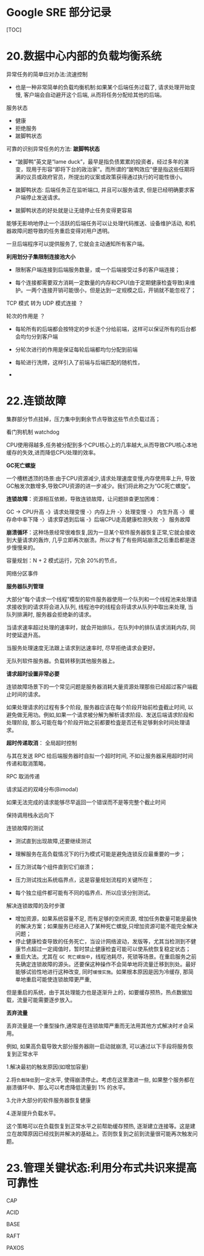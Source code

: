 

# Google SRE 部分记录

[TOC]





# 20.数据中心内部的负载均衡系统



异常任务的简单应对办法:流速控制

- 也是一种非常简单的负载均衡机制:如果某个后端任务过载了, 请求处理开始变慢, 客户端会自动避开这个后端, 从而将任务分配给其他的后端。



服务状态

- 健康
- 拒绝服务
- 跛脚鸭状态

可靠的识别异常任务的方法: **跛脚鸭状态**

- “跛脚鸭”英文是“lame duck”，最早是指负债累累的投资者，经过多年的演变，现用于形容“即将下台的政治家”。而所谓的“跛鸭效应”便是指这些任期将满的议员或政府官员，所提出的议案或政策获得通过执行的可能性很小。

- 跛脚鸭状态: 后端任务正在监听端口, 并且可以服务请求, 但是已经明确要求客户端停止发送请求。

- 跛脚鸭状态的好处就是让无缝停止任务变得更容易

能够无影响地停止一个活跃的后端任务可以让处理代码推送、设备维护活动, 和机器故障问题导致的任务重启变得对用户透明。

一旦后端程序可以提供服务了, 它就会主动通知所有客户端。



**利用划分子集限制连接池大小**

- 限制客户端连接到后端服务数量，或一个后端接受过多的客户端连接；

- 每个连接都需要双方消耗一定数量的内存和CPU(由于定期健康检査导致)来维护。一两个连接开销可能很小，但是达到一定规模之后，开销就不能忽视了；



TCP 模式 转为 UDP 模式连接 ？



轮次的作用是 ？

- 每轮所有的后端都会按特定的步长逐个分给前端，这样可以保证所有的后台都会均匀分到客户端
- 分轮次进行的作用是保证每轮后端都均匀分配到前端

- 每轮进行洗牌，这样引入了前端与后端匹配的随机性，
- 

# 22.连锁故障

集群部分节点挂掉，压力集中到剩余节点导致这些节点负载过高；

看门狗机制 watchdog

CPU使用得越多,任务被分配到多个CPU核心上的几率越大,从而导致CPU核心本地缓存的失效,进而降低CPU处理的效率。



**GC死亡螺旋**

一个槽糕透顶的场景:由于CPU资源减少,请求处理速度变慢,内存使用率上升, 导致GC触发次数增多,导致CPU资源的进一步减少。我们将此称之为“GC死亡螺旋”。



**连锁故障**：资源相互依赖，导致连锁故障，让问题排查更加困难：

GC -> CPU升高 -》请求处理变慢 -〉内存上升 -〉处理变慢 -》 内生升高 -》 缓存命中率下降 -〉请求穿透到后端 -》后端CPU走高健康检测失败 -》 服务故障



**崩溃循环**：这种场景经常很难恢复,因为一旦某个软件服务器恢复正常,它就会接收到大量请求的轰炸, 几乎立即再次崩溃。所以才有了有些网站崩溃之后重启都是逐步慢慢来的。



容量规划：N + 2 模式运行，冗余 20%的节点，

网络分区事件



**服务器队列管理**

大部分“每个请求一个线程”模型的软件服务器使用一个队列和一个线程池来处理请求接收到的请求将会进入队列, 线程池中的线程会将请求从队列中取出来处理, 当队列排满时, 服务器会拒绝新的请求。

当请求速率超过处理的速率时，就会开始排队，在队列中的排队请求消耗内存, 同时使延退升高。

当服务处理速度无法跟上请求到达速率时, 尽早拒绝请求会更好。

无队列软件服务器。负载转移到其他服务器上。



**请求超时设置非常必要**

连锁故障场景下的一个常见问题是服务器消耗大量资源处理那些已经超过客户端截止时间的请求。

如果处理请求的过程有多个阶段, 服务器应该在每个阶段开始前检査截止时间, 以避免做无用功。例如,如果一个请求被分解为解析请求阶段、发送后端请求阶段和处理阶段, 那么可能在每个阶段开始之前都要检査是否还有足够剩余时间处理请求。

**超时传递取消**： 全局超时控制

与其在发送 RPC 给后端服务器时自拟一个超时时间, 不如让服务器采用超时时间传递和取消策略，



RPC 取消传递

请求延迟的双峰分布(Bimodal)

如果无法完成的请求能够尽早返回一个错误而不是等完整个截止时间

保持调用栈永远向下



连锁故障的测试

- 测试直到出现故障,还要继续测试

- 理解服务在高负载情况下的行为模式可能是避免连锁反应最重要的一步；
- 压力测试每个组件直到它们崩溃；
- 压力测试找出系统临界点，这是容量规划流程的关键所在；

- 每个独立组件都可能有不同的临界点、所以应该分别测试。

解决连锁故障的及时步骤

- 增加资源，如果系统容量不足, 而有足够的空闲资源, 增加任务数量可能是最快的解决方案；如果服务已经进入了某种死亡螺旋,只增加资源可能不能完全解决问题；
- 停止健康检查导致的任务死亡，当设计网络波动，发版等，尤其当检测到不健康节点超过一定阈值时，暂时禁止健康检査可能可以使系统恢复稳定状态；
- 重启大法。尤其在 `GC 死亡螺旋中`，线程池耗尽，死锁等场景。在重启服务之前先确定连锁故障的源头。还要保这种操作不会简单地将流量迁移到別处。最好能够试验性地进行这种改变, 同时`缓慢实施`。如果根本原因是因为冷缓存, 那简单地重启可能使连锁故障更严重,

但是重启的系统，由于其处理能力也是逐渐升上的，如要缓存预热，热点数据加载，流量可能需要逐步放入。



**丟弃流量**

丢弃流量是一个重型操作,通常是在连锁故障严重而无法用其他方式解决时オ会采用。

例如, 如果高负载导致大部分服务器刚一启动就崩溃, 可以通过以下手段将服务恢复到正常水平

1.解决最初的触发原因(如增加容量) 

2.将`负载降低`到一定水平, 使得崩溃停止。考虑在这里激进一些, 如果整个服务都在崩溃循环中、那么可以考虑降低流量到 1% 的水平。

3.允许大部分的软件服务器恢复健康

4.逐渐提升负载水平。

这个策略可以在负载恢复到正常水平之前帮助缓存预热, 逐渐建立连接等。这是建立在故障原因已经找到并解决的基础上。否则恢复到之前到流量很可能再次触发问题。



# 23.管理关键状态:利用分布式共识来提高可靠性

CAP

ACID

BASE

RAFT

PAXOS























